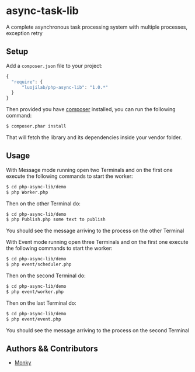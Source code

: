 # async-task-lib
A complete asynchronous task processing system with multiple processes, exception retry

## Setup ##

 Add a `composer.json` file to your project:

```javascript
{
  "require": {
      "luojilab/php-async-lib": "1.0.*"
  }
}
```

Then provided you have [composer](http://getcomposer.org) installed, you can run the following command:

```bash
$ composer.phar install
```

That will fetch the library and its dependencies inside your vendor folder.


## Usage ##

With Message mode running open two Terminals and on the first one execute the following commands to start the worker:

```bash
$ cd php-async-lib/demo
$ php Worker.php
```

Then on the other Terminal do:

```bash
$ cd php-async-lib/demo
$ php Publish.php some text to publish
```

You should see the message arriving to the process on the other Terminal


With Event mode running open three Terminals and on the first one execute the following commands to start the worker:

```bash
$ cd php-async-lib/demo
$ php event/scheduler.php
```

Then on the second Terminal do:

```bash
$ cd php-async-lib/demo
$ php event/worker.php
```

Then on the last Terminal do:

```bash
$ cd php-async-lib/demo
$ php event/event.php
```

You should see the message arriving to the process on the second Terminal


## Authors && Contributors

- [Monky](https://github.com/boboyan)